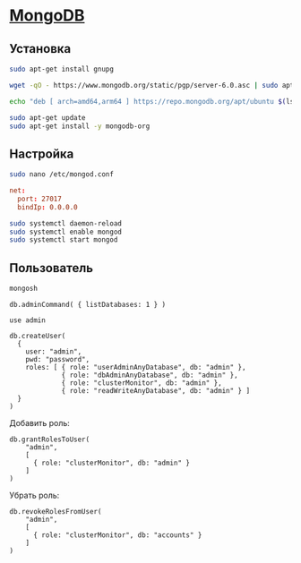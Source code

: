 # [MongoDB](https://www.mongodb.com/)

## Установка

```bash
sudo apt-get install gnupg
```

```bash
wget -qO - https://www.mongodb.org/static/pgp/server-6.0.asc | sudo apt-key add -

echo "deb [ arch=amd64,arm64 ] https://repo.mongodb.org/apt/ubuntu $(lsb_release -cs)/mongodb-org/6.0 multiverse" | sudo tee /etc/apt/sources.list.d/mongodb-org-6.0.list

sudo apt-get update
sudo apt-get install -y mongodb-org
```

## Настройка

```bash
sudo nano /etc/mongod.conf
```

```conf
net:
  port: 27017
  bindIp: 0.0.0.0
```

```bash
sudo systemctl daemon-reload
sudo systemctl enable mongod
sudo systemctl start mongod
```

## Пользователь

```bash
mongosh
```

```mongo
db.adminCommand( { listDatabases: 1 } )

use admin

db.createUser(
  {
    user: "admin",
    pwd: "password",
    roles: [ { role: "userAdminAnyDatabase", db: "admin" }, 
             { role: "dbAdminAnyDatabase", db: "admin" }, 
             { role: "clusterMonitor", db: "admin" }, 
             { role: "readWriteAnyDatabase", db: "admin" } ]
  }
)
```

Добавить роль:

```mongosh
db.grantRolesToUser(
    "admin",
    [
      { role: "clusterMonitor", db: "admin" }
    ]
)
```

Убрать роль:

```mongosh
db.revokeRolesFromUser(
    "admin",
    [
      { role: "clusterMonitor", db: "accounts" }
    ]
)
```
